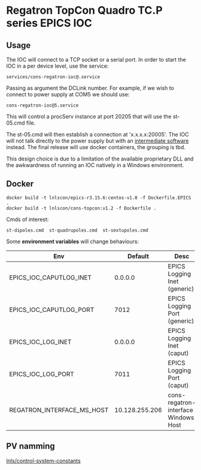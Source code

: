 # Regatron TopCon Quadro TC.P series EPICS IOC

## Usage

The IOC will connect to a TCP socket or a serial port. In order to start the IOC in a per device level, use the service:
```
services/cons-regatron-ioc@.service
```
Passing as argument the DCLink number. For example, if we wish to connect to power supply at COM5 we should use:
```
cons-regatron-ioc@5.service
```
This will control a procServ instance at port 20205 that will use the st-05.cmd file.

The st-05.cmd will then establish a connection at 'x.x.x.x:20005'. The IOC will not talk directly to the power supply but with an [intermediate software](https://github.com/lnls-sirius/cons-regatron-interface) instead. The final release will use docker containers, the grouping is tbd.

This design choice is due to a limitation of the available proprietary DLL and the awkwardness of running an IOC natively in a Windows environment.

## Docker
```
docker build -t lnlscon/epics-r3.15.6:centos-v1.0 -f Dockerfile.EPICS .
docker build -t lnlscon/cons-topcon:v1.2 -f Dockerfile .
```
Cmds of interest:
```
st-dipoles.cmd  st-quadrupoles.cmd  st-sextupoles.cmd
```
Some **environment variables** will change behaviours:

|Env|Default|Desc|
|---|---|---|
|EPICS_IOC_CAPUTLOG_INET|0.0.0.0|EPICS Logging Inet (generic)|
|EPICS_IOC_CAPUTLOG_PORT|7012|EPICS Logging Port (generic)|
|EPICS_IOC_LOG_INET|0.0.0.0|EPICS Logging Inet (caput)|
|EPICS_IOC_LOG_PORT|7011|EPICS Logging Port (caput)|
|REGATRON_INTERFACE_MS_HOST|10.128.255.206|cons-regatron-interface Windows Host|
## PV namming
[lnls/control-system-constants](https://github.com/lnls-sirius/control-system-constants/blob/master/beaglebone/ip-list.txt)
